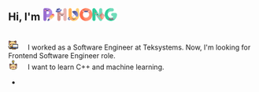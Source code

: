 ## Hi, I'm <img width="5%" src="./img/p.png" ><img width="5%" src="./img/h.png"><img width="5%" src="./img/u.png"><img width="5%" src="./img/o.png"><img width="5%" src="./img/n.png"><img width="5%" src="./img/g.png">

<br>  
<img width="4%" src="./img/kitty.png" /> &nbsp; &nbsp; I worked as a Software Engineer at Teksystems. Now, I'm looking for Frontend Software Engineer role. <br>
<img width="4%" src="./img/idea.png" /> &nbsp; &nbsp; I want to learn C++ and machine learning. <br>

<!-- - 💼 I'm a Software Engineer at Teksystems
- 🔭 I’m working on React projects
- 🤔 I am going to learn C++, machine learning
- 😄 I like cute and comfy games, also escape rooms, horror games -->

- <!--
  **phuongv8/phuongv8** is a ✨ _special_ ✨ repository because its `README.md` (this file) appears on your GitHub profile.

Here are some ideas to get you started:

- 🔭 I’m currently working on ...
- 🌱 I’m currently learning ...
- 👯 I’m looking to collaborate on ...
- 🤔 I’m looking for help with ...
- 💬 Ask me about ...
- 📫 How to reach me: ...
- 😄 Pronouns: ...
- ⚡ Fun fact: ...
  -->
